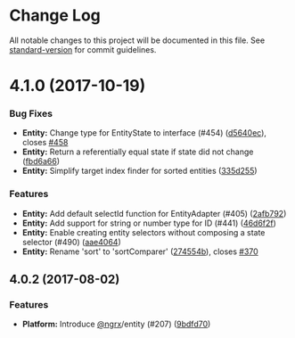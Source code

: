 # Change Log

All notable changes to this project will be documented in this file.
See [standard-version](https://github.com/conventional-changelog/standard-version) for commit guidelines.

<a name="4.1.0"></a>
# 4.1.0 (2017-10-19)


### Bug Fixes

* **Entity:** Change type for EntityState to interface (#454) ([d5640ec](https://github.com/ngrx/platform/commit/d5640ec)), closes [#458](https://github.com/ngrx/platform/issues/458)
* **Entity:** Return a referentially equal state if state did not change ([fbd6a66](https://github.com/ngrx/platform/commit/fbd6a66))
* **Entity:** Simplify target index finder for sorted entities ([335d255](https://github.com/ngrx/platform/commit/335d255))


### Features

* **Entity:** Add default selectId function for EntityAdapter (#405) ([2afb792](https://github.com/ngrx/platform/commit/2afb792))
* **Entity:** Add support for string or number type for ID (#441) ([46d6f2f](https://github.com/ngrx/platform/commit/46d6f2f))
* **Entity:** Enable creating entity selectors without composing a state selector (#490) ([aae4064](https://github.com/ngrx/platform/commit/aae4064))
* **Entity:** Rename 'sort' to 'sortComparer' ([274554b](https://github.com/ngrx/platform/commit/274554b)), closes [#370](https://github.com/ngrx/platform/issues/370)



<a name="4.0.2"></a>
## 4.0.2 (2017-08-02)


### Features

* **Platform:** Introduce [@ngrx](https://github.com/ngrx)/entity (#207) ([9bdfd70](https://github.com/ngrx/platform/commit/9bdfd70))
